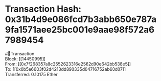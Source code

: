 
Transaction Hash: 0x31b4d9e086fcd7b3abb650e787a9fa1571aee25bc001e9aae98f572a67989454
====================================================================================
  
#💸Transaction  
Block: [[14450995]]  
From: [[0x7f268357a8c2552623316e2562d90e642bb538e5]]  
To: [[0x0b5e6603f02d4213dd890335d04716752ab60d07]]  
Transferred: 0.10175 Ether